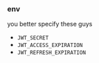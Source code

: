 ### env
you better specify these guys 
- `JWT_SECRET`
- `JWT_ACCESS_EXPIRATION`
- `JWT_REFRESH_EXPIRATION`